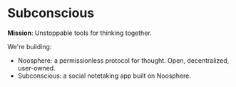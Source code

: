 # Subconscious

**Mission**: Unstoppable tools for thinking together.

We're building:

- Noosphere: a permissionless protocol for thought. Open, decentralized, user-owned.
- Subconscious: a social notetaking app built on Noosphere.
